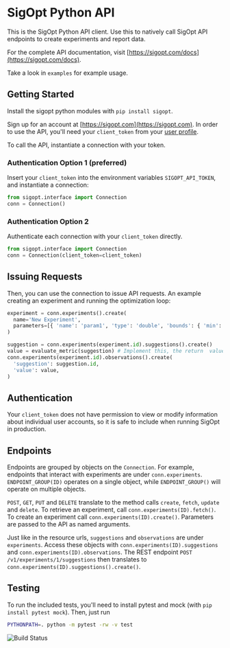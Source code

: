 # SigOpt Python API

This is the SigOpt Python API client.
Use this to natively call SigOpt API endpoints to create experiments and report data.

For the complete API documentation, visit [https://sigopt.com/docs](https://sigopt.com/docs).

Take a look in `examples` for example usage.

## Getting Started

Install the sigopt python modules with `pip install sigopt`.

Sign up for an account at [https://sigopt.com](https://sigopt.com).
In order to use the API, you'll need your `client_token` from your [user profile](https://sigopt.com/user/profile).

To call the API, instantiate a connection with your token.

### Authentication Option 1 (preferred)
Insert your `client_token` into the environment variables `SIGOPT_API_TOKEN`, and instantiate a connection:

```python
from sigopt.interface import Connection
conn = Connection()
```

### Authentication Option 2
Authenticate each connection with your `client_token` directly.
```python
from sigopt.interface import Connection
conn = Connection(client_token=client_token)
```


## Issuing Requests
Then, you can use the connection to issue API requests. An example creating an experiment and running the
optimization loop:

```python
experiment = conn.experiments().create(
  name='New Experiment',
  parameters=[{ 'name': 'param1', 'type': 'double', 'bounds': { 'min': 0, 'max': 1.0 }}],
)

suggestion = conn.experiments(experiment.id).suggestions().create()
value = evaluate_metric(suggestion) # Implement this, the return  value should be a number
conn.experiments(experiment.id).observations().create(
  'suggestion': suggestion.id,
  'value': value,
)
```

## Authentication

Your `client_token` does not have permission to view or modify information about individual user accounts,
so it is safe to include when running SigOpt in production.

## Endpoints

Endpoints are grouped by objects on the `Connection`.
For example, endpoints that interact with experiments are under `conn.experiments`.
`ENDPOINT_GROUP(ID)` operates on a single object, while `ENDPOINT_GROUP()` will operate on multiple objects.

`POST`, `GET`, `PUT` and `DELETE` translate to the method calls `create`, `fetch`, `update` and `delete`.
To retrieve an experiment, call `conn.experiments(ID).fetch()`. To create an experiment call
`conn.experiments(ID).create()`. Parameters are passed to the API as named arguments.

Just like in the resource urls, `suggestions` and `observations` are under `experiments`.
Access these objects with `conn.experiments(ID).suggestions` and `conn.experiments(ID).observations`.
The REST endpoint `POST /v1/experiments/1/suggestions` then translates to `conn.experiments(ID).suggestions().create()`.

## Testing

To run the included tests, you'll need to install pytest and mock (with `pip install pytest mock`). Then, just run

```bash
PYTHONPATH=. python -m pytest -rw -v test
```

![Build Status](https://travis-ci.org/sigopt/sigopt-python.svg?branch=master)
